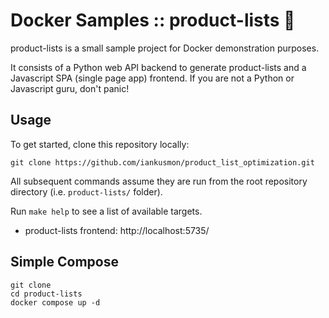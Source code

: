 # Docker Samples :: product-lists 🤪
product-lists is a small sample project for Docker demonstration purposes.

It consists of a Python web API backend to generate product-lists and a Javascript SPA (single page app) frontend.
If you are not a Python or Javascript guru, don't panic!

## Usage
To get started, clone this repository locally:
```shell
git clone https://github.com/iankusmon/product_list_optimization.git
```
All subsequent commands assume they are run from the root repository directory
(i.e. `product-lists/` folder).

Run `make help` to see a list of available targets.

* product-lists frontend: http://localhost:5735/


## Simple Compose

```
git clone 
cd product-lists
docker compose up -d
```
